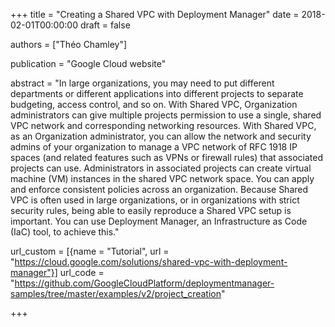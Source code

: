 +++
title = "Creating a Shared VPC with Deployment Manager"
date = 2018-02-01T00:00:00
draft = false

authors = ["Théo Chamley"]

publication = "Google Cloud website"

abstract = "In large organizations, you may need to put different departments or different applications into different projects to separate budgeting, access control, and so on. With Shared VPC, Organization administrators can give multiple projects permission to use a single, shared VPC network and corresponding networking resources. With Shared VPC, as an Organization administrator, you can allow the network and security admins of your organization to manage a VPC network of RFC 1918 IP spaces (and related features such as VPNs or firewall rules) that associated projects can use. Administrators in associated projects can create virtual machine (VM) instances in the shared VPC network space. You can apply and enforce consistent policies across an organization. Because Shared VPC is often used in large organizations, or in organizations with strict security rules, being able to easily reproduce a Shared VPC setup is important. You can use Deployment Manager, an Infrastructure as Code (IaC) tool, to achieve this."

url_custom = [{name = "Tutorial", url = "https://cloud.google.com/solutions/shared-vpc-with-deployment-manager"}]
url_code = "https://github.com/GoogleCloudPlatform/deploymentmanager-samples/tree/master/examples/v2/project_creation"

+++
